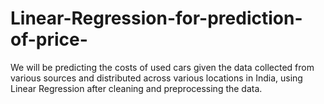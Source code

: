# Linear-Regression-for-prediction-of-price-
We will be predicting the costs of used cars given the data collected from various sources and distributed across various locations in India, using Linear Regression after cleaning and preprocessing the data.
